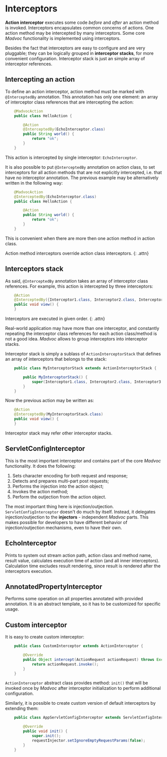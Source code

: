# Interceptors

**Action interceptor** executes some code _before_ and _after_ an action method is invoked. Interceptors encapsulates common concerns of actions. One action method may be intercepted by many interceptors. Some core *Madvoc* functionality is implemented using interceptors.

Besides the fact that interceptors are easy to configure and are very pluggable; they can be logically grouped in **interceptor stacks**, for more convenient configuration. Interceptor stack is just an simple array of interceptor references.

## Intercepting an action

To define an action interceptor, action method must be marked with `@InterceptedBy` annotation. This annotation has only one element: an array of interceptor class references that are intercepting the action:

~~~~~ java
    @MadvocAction
    public class HelloAction {

    	@Action
    	@InterceptedBy(EchoInterceptor.class)
    	public String world() {
    		return "ok";
    	}
    }
~~~~~

This action is intercepted by single interceptor: `EchoInterceptor`.

It is also possible to put `@InterceptedBy` annotation on action class, to set interceptors for all action methods that are not explicitly intercepted, i.e. that have no interceptor annotation. The previous example may be alternatively written in the following way:

~~~~~ java
    @MadvocAction
    @InterceptedBy(EchoInterceptor.class)
    public class HelloAction {

    	@Action
    	public String world() {
    		return "ok";
    	}
    }
~~~~~

This is convenient when there are more then one action method in action
class.

Action method interceptors override action class interceptors.
{: .attn}

## Interceptors stack

As said, `@InterceptedBy` annotation takes an array of interceptor class
references. For example, this action is intercepted by three
interceptors:

~~~~~ java
	@Action
	@InterceptedBy({Interceptor1.class, Interceptor2.class, Interceptor3.class})
	public void view() {
	}
~~~~~

Interceptors are executed in given order.
{: .attn}

Real-world application may have more than one interceptor, and constantly repeating the interceptor class references for each action class/method is not a good idea. *Madvoc* allows to group interceptors into interceptor stacks.

Interceptor stack is simply a sublass of `ActionInterceptorStack` that defines an array of interceptors that belongs to the stack:

~~~~~ java
    public class MyInterceptorStack extends ActionInterceptorStack {

    	public MyInterceptorStack() {
    		super(Interceptor1.class, Interceptor2.class, Interceptor3.class);
    	}
    }
~~~~~

Now the previous action may be written as:

~~~~~ java
	@Action
	@InterceptedBy(MyInterceptorStack.class)
	public void view() {
	}
~~~~~

Interceptor stack may refer other interceptor stacks.

## ServletConfigInterceptor

This is the most important interceptor and contains part of the core *Madvoc* functionality. It does the following:

1.  Sets character encoding for both request and response;
2.  Detects and prepares multi-part post requests;
3.  Performs the injection into the action object;
4.  Invokes the action method;
5.  Perform the outjection from the action object.

The most important thing here is injection/outjection. `ServletConfigInterceptor` doesn't do much by itself. Instead, it delegates injection/outjection to the **injectors** - independent *Madvoc* parts. This makes possible for developers to have different behavior of injection/outjection mechanisms, even to have their own.


## EchoInterceptor

Prints to system out stream action path, action class and method name,
result value, calculates execution time of action (and all inner
interceptors). Calculation time excludes result rendering, since result
is rendered after the interceptors execution.

## AnnotatedPropertyInterceptor

Performs some operation on all properties annotated with provided
annotation. It is an abstract template, so it has to be customized for
specific usage.

## Custom interceptor

It is easy to create custom interceptor:

~~~~~ java
    public class CustomInterceptor extends ActionInterceptor {

    	@Override
    	public Object intercept(ActionRequest actionRequest) throws Exception {
    		return actionRequest.invoke();
    	}
    }
~~~~~

`ActionInterceptor` abstract class provides method: `init()` that will be invoked once by *Madvoc* after interceptor initialization to perform additional configuration.

Similarly, it is possible to create custom version of default interceptors by extending them:

~~~~~ java
    public class AppServletConfigInterceptor extends ServletConfigInterceptor {

    	@Override
    	public void init() {
    		super.init();
    		requestInjector.setIgnoreEmptyRequestParams(false);
    	}
    }
~~~~~
